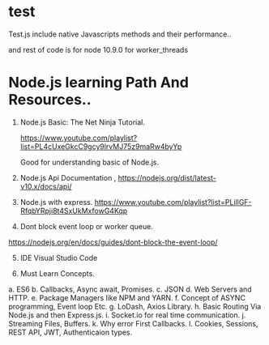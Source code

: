 # test

Test.js include native Javascripts methods and their performance..

and rest of code is for node 10.9.0 for worker_threads

# Node.js learning Path And Resources..

1.  Node.js Basic:
    The Net Ninja Tutorial. 

      https://www.youtube.com/playlist?list=PL4cUxeGkcC9gcy9lrvMJ75z9maRw4byYp

      Good for understanding basic of Node.js.

2. Node.js Api Documentation ,
https://nodejs.org/dist/latest-v10.x/docs/api/

3. Node.js with express. 
https://www.youtube.com/playlist?list=PLillGF-RfqbYRpji8t4SxUkMxfowG4Kqp

4. Dont block event loop or worker queue. 

https://nodejs.org/en/docs/guides/dont-block-the-event-loop/


5. IDE 
   Visual Studio Code 
   
6. Must Learn Concepts. 

  a. ES6 
  b. Callbacks, Async await, Promises. 
  c. JSON
  d. Web Servers and HTTP. 
  e. Package Managers like NPM and YARN. 
  f. Concept of ASYNC programming, Event loop Etc. 
  g. LoDash, Axios Library. 
  h. Basic Routing Via Node.js and then Express.js. 
  i. Socket.io for real time communication. 
  j. Streaming Files, Buffers. 
  k. Why error First Callbacks. 
  l. Cookies, Sessions, REST API, JWT, Authenticaion types. 

   
